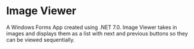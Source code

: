 # Image Viewer

A Windows Forms App created using .NET 7.0. Image Viewer takes in images and displays them as a list with next and previous buttons so they can be viewed sequentially.

